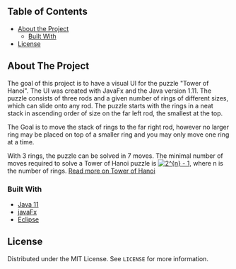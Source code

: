 ## Table of Contents

* [About the Project](#about-the-project)
  * [Built With](#built-with)
* [License](#license)

## About The Project

The goal of this project is to have a visual UI for the puzzle "Tower of Hanoi". The UI was created with JavaFx and the Java version 1.11. The puzzle consists of three rods and a given number of rings of different sizes, which can slide onto any rod. The puzzle starts with the rings in a neat stack in ascending order of size on the far left rod, the smallest at the top. 

The Goal is to move the stack of rings to the far right rod, however no larger ring may be placed on top of a smaller ring and you may only move one ring at a time. 

With 3 rings, the puzzle can be solved in 7 moves. The minimal number of moves required to solve a Tower of Hanoi puzzle is <a href="https://www.codecogs.com/eqnedit.php?latex=2^{n}&space;-&space;1" target="_blank"><img src="https://latex.codecogs.com/gif.latex?2^{n}&space;-&space;1" title="2^{n} - 1" /></a>, where n is the number of rings.
[Read more on Tower of Hanoi](https://en.wikipedia.org/wiki/Tower_of_Hanoi)

### Built With
* [Java 11](https://www.java.com/en/)
* [javaFx](https://junit.org/junit4/)
* [Eclipse](https://www.eclipse.org/)

## License

Distributed under the MIT License. See `LICENSE` for more information.
